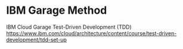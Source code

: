 # IBM Garage Method
IBM Cloud Garage Test-Driven Development (TDD)
https://www.ibm.com/cloud/architecture/content/course/test-driven-development/tdd-set-up